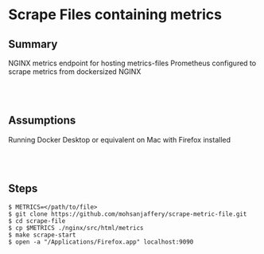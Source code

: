 # Scrape Files containing metrics

## Summary
NGINX metrics endpoint for hosting metrics-files
Prometheus configured to scrape metrics from dockersized NGINX

<br/><br/>
## Assumptions
Running Docker Desktop or equivalent on Mac with Firefox installed

<br/><br/>
## Steps
```
$ METRICS=</path/to/file>
$ git clone https://github.com/mohsanjaffery/scrape-metric-file.git
$ cd scrape-file
$ cp $METRICS ./nginx/src/html/metrics
$ make scrape-start
$ open -a "/Applications/Firefox.app" localhost:9090
```
